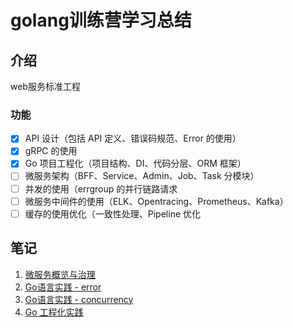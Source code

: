 # golang训练营学习总结

## 介绍
web服务标准工程
### 功能
- [x] API 设计（包括 API 定义、错误码规范、Error 的使用）
- [x] gRPC 的使用
- [x] Go 项目工程化（项目结构、DI、代码分层、ORM 框架）
- [ ] 微服务架构（BFF、Service、Admin、Job、Task 分模块）
- [ ] 并发的使用（errgroup 的并行链路请求
- [ ] 微服务中间件的使用（ELK、Opentracing、Prometheus、Kafka）
- [ ] 缓存的使用优化（一致性处理、Pipeline 优化

## 笔记
1. [微服务概览与治理](https://xie.infoq.cn/article/43173ff8f33c4e0a8a19d85a0)
2. [Go语言实践 - error](https://xie.infoq.cn/article/b5b0f55b61911322be4f121ac)
3. [Go语言实践 - concurrency](https://xie.infoq.cn/article/a0eaf231969395cde0299c420)
4. [Go 工程化实践](https://xie.infoq.cn/article/23728e81f72f642c05fd66d86)
